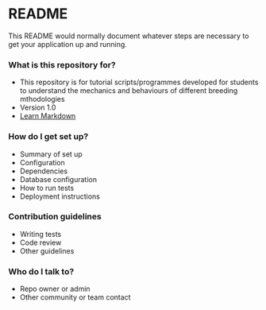 # README #

This README would normally document whatever steps are necessary to get your application up and running.

### What is this repository for? ###

* This repository is for tutorial scripts/programmes developed for students to understand the mechanics and behaviours of different breeding mthodologies
* Version 1.0
* [Learn Markdown](https://bitbucket.org/tutorials/markdowndemo)

### How do I get set up? ###

* Summary of set up
* Configuration
* Dependencies
* Database configuration
* How to run tests
* Deployment instructions

### Contribution guidelines ###

* Writing tests
* Code review
* Other guidelines

### Who do I talk to? ###

* Repo owner or admin
* Other community or team contact